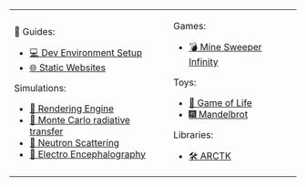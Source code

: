 <table width="100%">
<tr>
<td>

🦮 Guides:

-   [💻 Dev Environment Setup](https://github.com/FreddyWordingham/guide-Dev_environment_setup)
-   [🌐 Static Websites](https://github.com/FreddyWordingham/Guide-Static_Websites)

Simulations:

-   [📸 Rendering Engine](https://github.com/FreddyWordingham/Antler)
-   [🌄 Monte Carlo radiative transfer](https://github.com/FreddyWordingham/MCRT)
-   [🌌 Neutron Scattering](https://github.com/FreddyWordingham/Neutron)
-   [🧠 Electro Encephalography](https://github.com/FreddyWordingham/brain_wave)

</td>
<td>

Games:

-   [💣 Mine Sweeper Infinity](https://github.com/FreddyWordingham/Minesweeper)

Toys:

-   [🔲 Game of Life](https://github.com/FreddyWordingham/Nebula)
-   [🎆 Mandelbrot](https://github.com/FreddyWordingham/Mandelbrot)

<!-- Utility:

-   [QR Code Generator](https://github.com/FreddyWordingham/Utils-QR_Code_Generator)
-   [AWS Lambda](https://github.com/FreddyWordingham/Utils-AWS_Lambda) -->

Libraries:

-   [🛠️ ARCTK](https://github.com/FreddyWordingham/ARCTK)

</td>
</tr>
</table>
